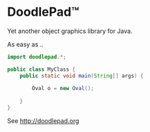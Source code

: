 # DoodlePad&trade;
Yet another object graphics library for Java.

As easy as ..

```java
import doodlepad.*;

public class MyClass {
    public static void main(String[] args) {
    
        Oval o = new Oval();
        
    }
}
```

See http://doodlepad.org
